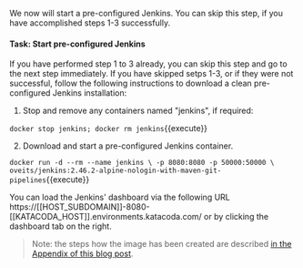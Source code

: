 We now will start a pre-configured Jenkins. You can skip this step, if you have accomplished steps 1-3 successfully.

#### Task: Start pre-configured Jenkins

If you have performed step 1 to 3 already, you can skip this step and go to the next step immediately. If you have skipped setps 1-3, or if they were not successful, follow the following instructions to download a clean pre-configured Jenkins installation:

1. Stop and remove any containers named "jenkins", if required:

`docker stop jenkins; docker rm jenkins`{{execute}}

2. Download and start a pre-configured Jenkins container.

`docker run -d --rm --name jenkins \
    -p 8080:8080 -p 50000:50000 \
    oveits/jenkins:2.46.2-alpine-nologin-with-maven-git-pipelines`{{execute}}
    
You can load the Jenkins' dashboard via the following URL https://[[HOST_SUBDOMAIN]]-8080-[[KATACODA_HOST]].environments.katacoda.com/ or by clicking the dashboard tab on the right.

> Note: the steps how the image has been created are described [in the Appendix of this blog post](http://wp.me/p6C5gC-NZ).